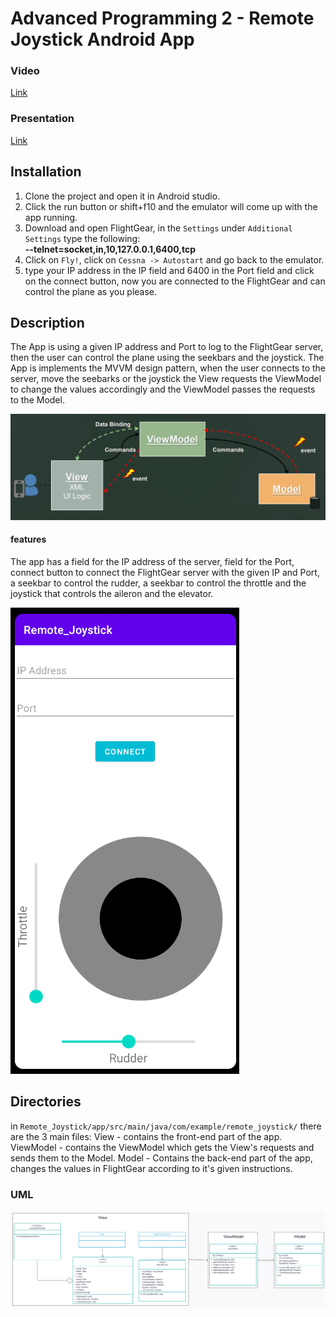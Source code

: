 # Advanced Programming 2 - Remote Joystick Android App

### Video
[Link]()
### Presentation
[Link](https://docs.google.com/presentation/d/1dNqXR-WDkC7wD7cAM686fICon1QRNp4byhB73whBs04/edit?usp=sharing)

## Installation
1. Clone the project and open it in Android studio.  
2. Click the run button or shift+f10 and the emulator will come up with the app running.  
3. Download and open FlightGear, in the ```Settings``` under ```Additional Settings``` type the following:  
**--telnet=socket,in,10,127.0.0.1,6400,tcp**  
4. Click on ```Fly!```, click on ```Cessna -> Autostart``` and go back to the emulator.  
5. type your IP address in the IP field and 6400 in the Port field and click on the connect button, now you are connected to the FlightGear and can control the plane as you please.

## Description
The App is using a given IP address and Port to log to the FlightGear server, then the user can control the plane using the seekbars and the joystick.
The App is implements the MVVM design pattern, when the user connects to the server, move the seebarks or the joystick the View 
requests the ViewModel to change the values accordingly and the ViewModel passes the requests to the Model.

![](images/MVVM.png)

#### features
The app has a field for the IP address of the server, field for the Port, connect button to connect the FlightGear server with the given IP and Port,  
a seekbar to control the rudder, a seekbar to control the throttle and the joystick that controls the aileron and the elevator.

![](images/UI.png)

## Directories
in ```Remote_Joystick/app/src/main/java/com/example/remote_joystick/``` there are the 3 main files:
View - contains the front-end part of the app.
ViewModel - contains the ViewModel which gets the View's requests and sends them to the Model.
Model - Contains the back-end part of the app, changes the values in FlightGear according to it's given instructions.

### UML
![](images/UMLAndroid.png)
